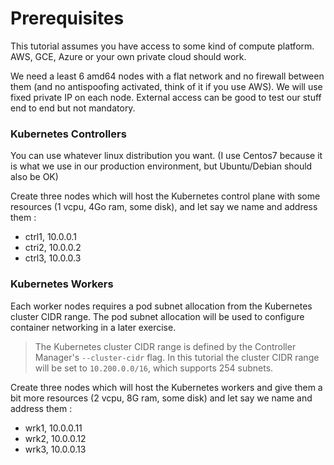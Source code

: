 # Prerequisites

This tutorial assumes you have access to some kind of compute platform. AWS, GCE, Azure or your own private cloud should work.

We need a least 6 amd64 nodes with a flat network and no firewall between them (and no antispoofing activated, think of it if you use AWS). We will use fixed private IP on each node. External access can be good to test our stuff end to end but not mandatory.


### Kubernetes Controllers

You can use whatever linux distribution you want. (I use Centos7 because it is what we use in our production environment, but Ubuntu/Debian should also be OK)

Create three nodes which will host the Kubernetes control plane with some resources (1 vcpu, 4Go ram, some disk), and let say we name and address them :

- ctrl1, 10.0.0.1
- ctri2, 10.0.0.2
- ctrl3, 10.0.0.3

### Kubernetes Workers

Each worker nodes requires a pod subnet allocation from the Kubernetes cluster CIDR range. The pod subnet allocation will be used to configure container networking in a later exercise.

> The Kubernetes cluster CIDR range is defined by the Controller Manager's `--cluster-cidr` flag. In this tutorial the cluster CIDR range will be set to `10.200.0.0/16`, which supports 254 subnets.

Create three nodes which will host the Kubernetes workers and give them a bit more resources (2 vcpu, 8G ram, some disk) and let say we name and address them :

- wrk1, 10.0.0.11
- wrk2, 10.0.0.12
- wrk3, 10.0.0.13

